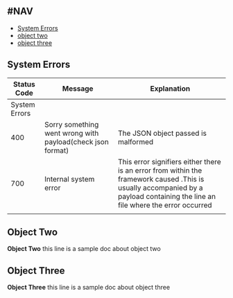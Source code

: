 ## #NAV

- [System Errors](#system-errors)
- [object two](#object-two)
- [object three](#object-three)


<a name="system-errors"></a>
## System Errors
| Status Code   | Message                                                    | Explanation                                                                                                                                                                     |
|---------------|------------------------------------------------------------|---------------------------------------------------------------------------------------------------------------------------------------------------------------------------------|
| System Errors |                                                            |                                                                                                                                                                                 |
| 400           | Sorry something went wrong with payload(check json format) | The JSON object passed is malformed                                                                                                                                             |
| 700           | Internal system error                                      | This error signifiers either there is an error from within the framework caused .This is usually accompanied by a payload containing the line an file where the error occurred  |
|               |                                                            |                                                                                                                                                                                 |

<a name="object-two"></a>
## Object Two
**Object Two** this line is a sample doc about object two


<a name="object-three"></a>
## Object Three
**Object Three** this line is a sample doc about object three 
